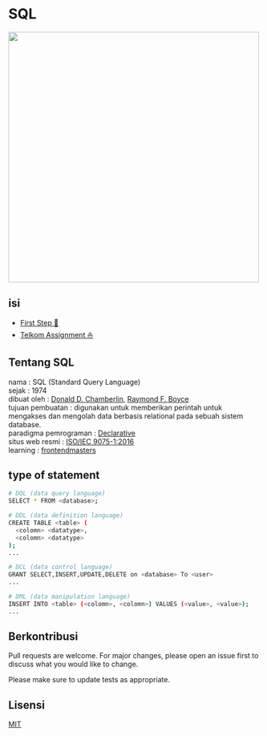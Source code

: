 # SQL

<img src="https://user-images.githubusercontent.com/50648409/206942388-b6ccc9e7-6428-404e-af89-7e4be7aca56a.jpeg" width="500" height="500"/>

## isi

- [First Step 📯](/sql/first-step-postgres/README.md)
- [Telkom Assignment ⛵](/sql/telkom-mysql/README.md)

## Tentang SQL

nama : SQL (Standard Query Language)<br/> 
sejak : 1974<br/>
dibuat oleh : [Donald D. Chamberlin](https://en.wikipedia.org/wiki/Donald_D._Chamberlin), [Raymond F. Boyce](https://en.wikipedia.org/wiki/Raymond_F._Boyce)<br/>
tujuan pembuatan : digunakan untuk memberikan perintah untuk mengakses dan mengolah data berbasis relational pada sebuah sistem database.<br/>
paradigma pemrograman : [Declarative](https://en.wikipedia.org/wiki/Declarative_programming)<br/>
situs web resmi : [ISO/IEC 9075-1:2016](https://www.iso.org/standard/63555.html)<br/>
learning : [frontendmasters](https://frontendmasters.com/)

## type of statement

```bash
# DQL (data query language)
SELECT * FROM <database>;

# DDL (data definition language)
CREATE TABLE <table> (
  <colomn> <datatype>,
  <colomn> <datatype>
);
...

# DCL (data control language)
GRANT SELECT,INSERT,UPDATE,DELETE on <database> To <user>
...

# DML (data manipulation language)
INSERT INTO <table> (<colomn>, <colomn>) VALUES (<value>, <value>);
...
```

## Berkontribusi

Pull requests are welcome. For major changes, please open an issue first to discuss what you would like to change.

Please make sure to update tests as appropriate.

## Lisensi

[MIT](/LICENSE)
